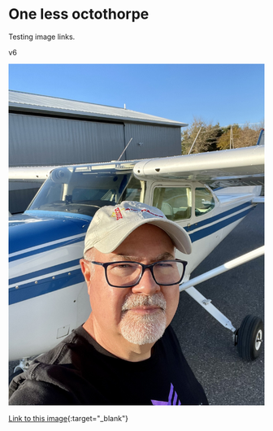 # One less octothorpe

Testing image links.

v6

![Me and N54589](/_images/IMG_1092.jpeg)


[Link to this image](https://github.com/JohnOCFII/johnocfii.github.io/blob/main/_images/IMG_1092.jpeg){:target="_blank"}
